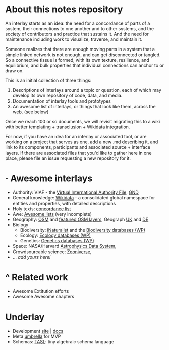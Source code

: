 # About this notes repository

An interlay starts as an idea: the need for a concordance of parts of a system, their connections to one another and to other systems, and the society of contributors and practice that sustains it.  And the need for maintenance including work to visualize, traverse, and maintain it.

Someone realizes that there are enough moving parts in a system that a simple linked network is not enough, and can get disconnected or tangled.
So a connective tissue is formed, with its own texture, resilience, and equilibrium, and bulk properties that individual connections can anchor to or draw on.

This is an initial collection of three things: 
1. Descriptions of interlays around a topic or question, each of which may develop its own repository of code, data, and media.
2. Documentation of interlay tools and prototypes
3. An awesome list of interlays, or things that look like them, across the web. (see below)

Once we reach 100 or so documents, we will revisit migrating this to a wiki with better templating + transclusion + Wikidata integration.

For now, if you have an idea for an interlay or associated tool, or are working on a project that serves as one, add a new .md describing it, and link to its components, participants and associated source + interface layers.  If there are associated files that you'd like to gather here in one place, please file an issue requesting a new repository for it.

# · Awesome interlays
* Authority: VIAF - the [Virtual International Authority File](https://en.wikipedia.org/wiki/Virtual_International_Authority_File), [GND](https://www.dnb.de/DE/Professionell/Standardisierung/GND/gnd_node.html)
* General knowledge: [Wikidata](https://wikidata.org) - a consolidated global namespace for entities and properties, with detailed descriptions
* Holy texts: [concordance list](https://www.internationalstandardbible.com/C/concordance.html)
* Awe: [Awesome lists](https://awesomelists.top/#/) (very incomplete)
* Geography: [OSM](https://www.openstreetmap.org/#map=5/38.007/-95.844) and [featured OSM layers](https://wiki.openstreetmap.org/wiki/Featured_tile_layers), Geograph [UK](https://www.geograph.org.uk/) and [DE](https://geo-en.hlipp.de/)
* Biology
  * Biodiversity: [iNaturalist](https://inaturalist.org/) and the [Biodiversity databases (WP)](https://en.wikipedia.org/wiki/Category:Biodiversity_databases)
  * Ecology: [Ecology databases (WP)](https://en.wikipedia.org/wiki/Category:Ecological_databases)
  * Genetics: [Genetics databases (WP)](https://en.wikipedia.org/wiki/Category:Genetics_databases)
* Space: NASA/Harvard [Astrophysics Data System](https://ui.adsabs.harvard.edu/),
* Crowdsourcable science: [Zooniverse](https://www.zooniverse.org/),
* ... _add yours here!_

# ^ Related work
* Awesome Extitution efforts
* Awesome Awesome chapters

# Underlay
* Development [site](https://dev.underlay.org) | [docs](https://github.com/underlay/underlay.org/blob/dev/docs/collections.md)
* Meta [umbrella](https://github.com/underlay/underlay.org/issues/87) for MVP
* Schemas: [TASL](https://tasl.io/): tiny algebraic schema language


